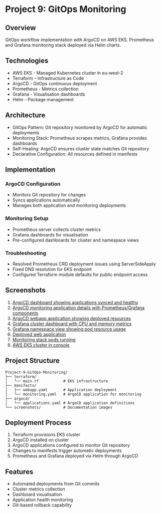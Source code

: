 # Project 9: GitOps Monitoring

## Overview

GitOps workflow implementation with ArgoCD on AWS EKS. Prometheus and Grafana monitoring stack deployed via Helm charts.

## Technologies

- AWS EKS - Managed Kubernetes cluster in eu-west-2
- Terraform - Infrastructure as Code
- ArgoCD - GitOps continuous deployment
- Prometheus - Metrics collection
- Grafana - Visualisation dashboards
- Helm - Package management

## Architecture

- GitOps Pattern: Git repository monitored by ArgoCD for automatic deployments
- Monitoring Stack: Prometheus scrapes metrics, Grafana provides dashboards
- Self-Healing: ArgoCD ensures cluster state matches Git repository
- Declarative Configuration: All resources defined in manifests

## Implementation

### ArgoCD Configuration
- Monitors Git repository for changes
- Syncs applications automatically
- Manages both application and monitoring deployments

### Monitoring Setup
- Prometheus server collects cluster metrics
- Grafana dashboards for visualisation
- Pre-configured dashboards for cluster and namespace views

### Troubleshooting
- Resolved Prometheus CRD deployment issues using ServerSideApply
- Fixed DNS resolution for EKS endpoint
- Configured Terraform module defaults for public endpoint access

## Screenshots

1. [ArgoCD dashboard showing applications synced and healthy](screenshots/1.png)
2. [ArgoCD monitoring application details with Prometheus/Grafana components](screenshots/2.png)
3. [ArgoCD webapp application showing deployed resources](screenshots/3.png)
4. [Grafana cluster dashboard with CPU and memory metrics](screenshots/4.png)
5. [Grafana namespace view showing pod resource usage](screenshots/5.png)
6. [Deployed web application](screenshots/6.png)
7. [Monitoring stack pods running](screenshots/7.png)
8. [AWS EKS cluster in console](screenshots/8.png)

## Project Structure

```
Project-9-GitOps-Monitoring/
├── terraform/
│   └── main.tf           # EKS infrastructure
├── manifests/
│   ├── webapp.yaml       # Application deployment
│   └── monitoring.yaml   # ArgoCD application for monitoring
├── argocd/
│   └── applications.yaml # ArgoCD application definitions
└── screenshots/          # Documentation images
```

## Deployment Process

1. Terraform provisions EKS cluster
2. ArgoCD installed on cluster
3. ArgoCD applications configured to monitor Git repository
4. Changes to manifests trigger automatic deployments
5. Prometheus and Grafana deployed via Helm through ArgoCD

## Features

- Automated deployments from Git commits
- Cluster metrics collection
- Dashboard visualisation
- Application health monitoring
- Git-based rollback capability